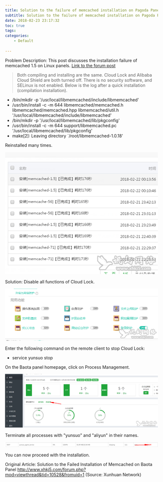 ```yaml
---
title: Solution to the failure of memcached installation on Pagoda Panel
subtitle: Solution to the failure of memcached installation on Pagoda Panel
date: 2018-02-23 23:17:32
toc: true
tags: 
categories: 
    - Default

---
```


Problem Description:
This post discusses the installation failure of memcached 1.5 on Linux panels. [Link to the forum post](https://www.bt.cn/bbs/forum.php?mod=viewthread&tid=11080&extra=)

> Both compiling and installing are the same. Cloud Lock and Alibaba Cloud Shield are both turned off. There is no security software, and SELinux is not enabled. Below is the log after a quick installation (compilation installation).

- /bin/mkdir -p '/usr/local/libmemcached/include/libmemcached'
- /usr/bin/install -c -m 644 libmemcached/memcached.h libmemcached/memcached.hpp libmemcached/util.h '/usr/local/libmemcached/include/libmemcached'
- /bin/mkdir -p '/usr/local/libmemcached/lib/pkgconfig'
- /usr/bin/install -c -m 644 support/libmemcached.pc '/usr/local/libmemcached/lib/pkgconfig'
- make[2]: Leaving directory `/root/libmemcached-1.0.18'

Reinstalled many times.

![img](https://raw.githubusercontent.com/james-curtis/james-curtis.github.io/main/static/images/d4efd20a5a074f32abf04190647dc2d9.png)

Solution:
Disable all functions of Cloud Lock.

![img](https://raw.githubusercontent.com/james-curtis/james-curtis.github.io/main/static/images/76d1a8c0aee09071e12bba486c4d7f84.png)

Enter the following command on the remote client to stop Cloud Lock:

- service yunsuo stop

On the Baota panel homepage, click on Process Management.

![img](https://raw.githubusercontent.com/james-curtis/james-curtis.github.io/main/static/images/2b001aa4a8a6faaf0739e461d44a4989.png)

Terminate all processes with "yunsuo" and "aliyun" in their names.

![img](https://raw.githubusercontent.com/james-curtis/james-curtis.github.io/main/static/images/3f4187e62da8ffb19b6f0c4cef235bf7.png)

You can now proceed with the installation.

Original Article:
Solution to the Failed Installation of Memcached on Baota Panel
http://www.xhkj5.com/forum.php?mod=viewthread&tid=10528&fromuid=1
(Source: Xunhuan Network)
